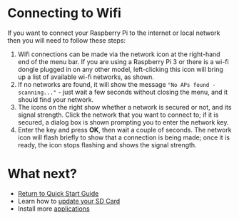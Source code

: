 # Connecting to Wifi

If you want to connect your Raspberry Pi to the internet or local network then you will need to follow these steps:

1. Wifi connections can be made via the network icon at the right-hand end of the menu bar. If you are using a Raspberry Pi 3 or there is a wi-fi dongle plugged in on any other model, left-clicking this icon will bring up a list of available wi-fi networks, as shown. 
1. If no networks are found, it will show the message `"No APs found - scanning..."` - just wait a few seconds without closing the menu, and it should find your network.
1. The icons on the right show whether a network is secured or not, and its signal strength. Click the network that you want to connect to; if it is secured, a dialog box is shown prompting you to enter the network key.
1. Enter the key and press **OK**, then wait a couple of seconds. The network icon will flash briefly to show that a connection is being made; once it is ready, the icon stops flashing and shows the signal strength.

# What next?
- [Return to Quick Start Guide](worksheet.md)
- Learn how to [update your SD Card](update-sd-card.md)
- Install more [applications](install-apps.md)

